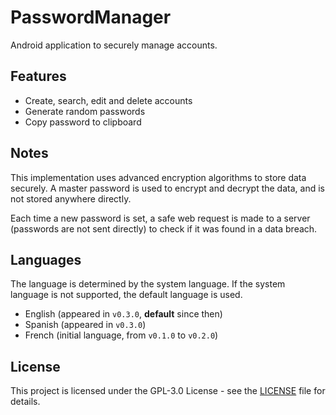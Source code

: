 # PasswordManager
Android application to securely manage accounts.

## Features
- Create, search, edit and delete accounts
- Generate random passwords
- Copy password to clipboard

## Notes
This implementation uses advanced encryption algorithms to store data securely.
A master password is used to encrypt and decrypt the data, and is not stored anywhere directly.

Each time a new password is set, a safe web request is made to a server (passwords are not sent directly) to check if it was found in a data breach.

## Languages
The language is determined by the system language. If the system language is not supported, the default language is used.
- English (appeared in `v0.3.0`, **default** since then)
- Spanish (appeared in `v0.3.0`)
- French (initial language, from `v0.1.0` to `v0.2.0`)

## License
This project is licensed under the GPL-3.0 License - see the [LICENSE](LICENSE) file for details.

